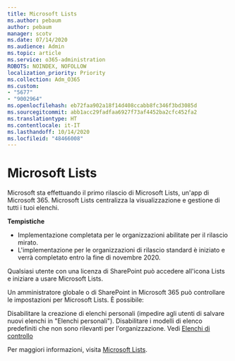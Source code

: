 ```yaml
---
title: Microsoft Lists
ms.author: pebaum
author: pebaum
manager: scotv
ms.date: 07/14/2020
ms.audience: Admin
ms.topic: article
ms.service: o365-administration
ROBOTS: NOINDEX, NOFOLLOW
localization_priority: Priority
ms.collection: Adm_O365
ms.custom:
- "5677"
- "9002964"
ms.openlocfilehash: eb72faa902a18f14d408ccabb8fc346f3bd3085d
ms.sourcegitcommit: abb1acc29fadfaa6927f73af4452ba2cfc452fa2
ms.translationtype: HT
ms.contentlocale: it-IT
ms.lasthandoff: 10/14/2020
ms.locfileid: "48466008"
---
```

# <a name="microsoft-lists"></a>Microsoft Lists

Microsoft sta effettuando il primo rilascio di Microsoft Lists, un'app di Microsoft 365. Microsoft Lists centralizza la visualizzazione e gestione di tutti i tuoi elenchi.  
  
**Tempistiche**  

- Implementazione completata per le organizzazioni abilitate per il rilascio mirato.
- L'implementazione per le organizzazioni di rilascio standard è iniziato e verrà completato entro la fine di novembre 2020.

Qualsiasi utente con una licenza di SharePoint può accedere all'icona Lists e iniziare a usare Microsoft Lists.

Un amministratore globale o di SharePoint in Microsoft 365 può controllare le impostazioni per Microsoft Lists. È possibile:

Disabilitare la creazione di elenchi personali (impedire agli utenti di salvare nuovi elenchi in "Elenchi personali").
Disabilitare i modelli di elenco predefiniti che non sono rilevanti per l'organizzazione.
Vedi [Elenchi di controllo](https://docs.microsoft.com/sharepoint/control-lists)

Per maggiori informazioni, visita [Microsoft Lists](https://aka.ms/microsoftlists).
